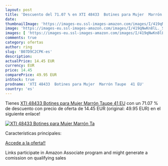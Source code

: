 ```yaml
---
layout: post
title: 'Descuento del 71.07 % en XTI 48433  Botines para Mujer  Marrón Ta'
date: 
thumbnailImage: 'https://images-eu.ssl-images-amazon.com/images/I/419qNwKn8lL._SL200_.jpg'
image: 'https://images-eu.ssl-images-amazon.com/images/I/419qNwKn8lL._SL200_.jpg'
images: [ 'https://images-eu.ssl-images-amazon.com/images/I/419qNwKn8lL._SL200_.jpg' ]
comments: true
category: ofertas
author: ring
slug: 'B07D9C2CPK-es'
description:
actualPrice: 14.45 EUR
currency: EUR
price: 14.45
comparePrice: 49.95 EUR
inStock: true
prodname: 'XTI 48433  Botines para Mujer  Marrón Taupe  41 EU'
country: 'es'
---
```


Tienes [XTI 48433  Botines para Mujer  Marrón Taupe  41 EU](https://www.amazon.es/dp/B07D9C2CPK/?tag=tolees-21) con un 71.07 % de descuento con precio de oferta de 14.45 EUR (original: 49.95 EUR) en el siguiente enlace!

[![XTI 48433  Botines para Mujer  Marrón Ta](https://images-eu.ssl-images-amazon.com/images/I/419qNwKn8lL._SL200_.jpg)](https://www.amazon.es/dp/B07D9C2CPK/?tag=tolees-21)

Características principales:


[Accede a la oferta!!](https://www.amazon.es/dp/B07D9C2CPK/?tag=tolees-21)

Links participate in Amazon Associate program and might generate a comission on qualifying sales


